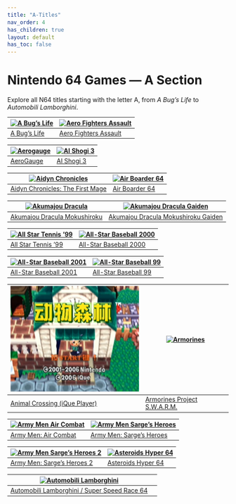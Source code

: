 ```yaml
---
title: "A-Titles"
nav_order: 4
has_children: true
layout: default
has_toc: false
---
```


# Nintendo 64 Games — A Section

Explore all N64 titles starting with the letter A, from *A Bug’s Life* to *Automobili Lamborghini*.

| <a href="a/a-bugs-life"><img src="https://raw.githubusercontent.com/TheGent/n64gamespedia/main/media/usa/Bug's-Life,-A-(USA).png" width="320" height="240" alt="A Bug’s Life"/></a> | <a href="a/aero-fighters-assault"><img src="https://raw.githubusercontent.com/TheGent/n64gamespedia/main/media/usa/AeroFighters-Assault-(USA).png" width="320" height="240" alt="Aero Fighters Assault"/></a> |
|---|---|
| [A Bug’s Life](a/a-bugs-life) | [Aero Fighters Assault](a/aero-fighters-assault) |

| <a href="a/aerogauge"><img src="https://raw.githubusercontent.com/TheGent/n64gamespedia/main/media/usa/AeroGauge-(USA).png" width="320" height="240" alt="Aerogauge"/></a> | <a href="a/ai-shogi-3"><img src="https://images.launchbox-app.com/a9743204-e4b1-4c39-8a2b-24ae367c9a32.png" width="320" height="240" alt="AI Shogi 3"/></a> |
|---|---|
| [AeroGauge](a/aerogauge) | [AI Shogi 3](a/ai-shogi-3) |

| <a href="a/aidyn-chronicles-the-first-mage"><img src="https://raw.githubusercontent.com/TheGent/n64gamespedia/main/media/usa/Aidyn-Chronicles--The-First-Mage-(USA).png" width="320" height="240" alt="Aidyn Chronicles"/></a> | <a href="a/air-boarder-64"><img src="https://raw.githubusercontent.com/TheGent/n64gamespedia/main/media/eur/Air-Boarder-64-(Europe).png" width="320" height="240" alt="Air Boarder 64"/></a> |
|---|---|
| [Aidyn Chronicles: The First Mage](a/aidyn-chronicles) | [Air Boarder 64](a/air-boarder-64) |

| <a href="a/akumajou-dracula-mokushiroku"><img src="https://images.launchbox-app.com/aa7a3f27-700d-412a-8db2-2f755cb91ef5.png" width="320" height="240" alt="Akumajou Dracula"/></a> | <a href="a/akumajou-dracula-gaiden"><img src="https://images.launchbox-app.com/53783cb5-b5a8-4a98-b79f-1e3c8b184da4.png" width="320" height="240" alt="Akumajou Dracula Gaiden"/></a> |
|---|---|
| [Akumajou Dracula Mokushiroku](a/akumajou-dracula) | [Akumajou Dracula Mokushiroku Gaiden](a/akumajou-dracula-gaiden) |

| <a href="a/all-star-tennis-99"><img src="https://raw.githubusercontent.com/TheGent/n64gamespedia/main/media/usa/All-Star-Tennis-'99-(USA).png" width="320" height="240" alt="All Star Tennis ’99"/></a> | <a href="a/all-star-baseball-2000"><img src="https://raw.githubusercontent.com/TheGent/n64gamespedia/main/media/usa/All-Star-Baseball-2000-(USA).png" width="320" height="240" alt="All-Star Baseball 2000"/></a> |
|---|---|
| [All Star Tennis ’99](a/all-star-tennis-99) | [All-Star Baseball 2000](a/all-star-baseball-2000) |

| <a href="a/all-star-baseball-2001"><img src="https://raw.githubusercontent.com/TheGent/n64gamespedia/main/media/usa/All-Star-Baseball-2001-(USA).png" width="320" height="240" alt="All-Star Baseball 2001"/></a> | <a href="a/all-star-baseball-99"><img src="https://raw.githubusercontent.com/TheGent/n64gamespedia/main/media/usa/All-Star-Baseball-'99-(USA).png" width="320" height="240" alt="All-Star Baseball 99"/></a> |
|---|---|
| [All-Star Baseball 2001](a/all-star-baseball-2001) | [All-Star Baseball 99](a/all-star-baseball-99) |

| <a href="a/animal-crossing"><img src="media/chn/animal-crossing.png" width="320" height="240" alt="Animal Crossing"/></a> | <a href="a/armorines"><img src="https://raw.githubusercontent.com/TheGent/n64gamespedia/main/media/usa/Armorines--Project-S.W.A.R.M.-(USA).png" width="320" height="240" alt="Armorines"/></a> |
|---|---|
| [Animal Crossing (iQue Player)](a/animal-crossing) | [Armorines Project S.W.A.R.M.](a/armorines) |

| <a href="a/army-men-air-combat"><img src="https://raw.githubusercontent.com/TheGent/n64gamespedia/main/media/usa/Army-Men--Air-Combat-(USA).png" width="320" height="240" alt="Army Men Air Combat"/></a> | <a href="a/army-men-sarges-heroes"><img src="https://raw.githubusercontent.com/TheGent/n64gamespedia/main/media/usa/Army-Men--Sarge's-Heroes-(USA).png" width="320" height="240" alt="Army Men Sarge’s Heroes"/></a> |
|---|---|
| [Army Men: Air Combat](a/army-men-air-combat) | [Army Men: Sarge’s Heroes](a/army-men-sarges-heroes) |

| <a href="a/army-men-sarges-heroes-2"><img src="https://raw.githubusercontent.com/TheGent/n64gamespedia/main/media/usa/Army-Men--Sarge's-Heroes-2-(USA).png" width="320" height="240" alt="Army Men Sarge’s Heroes 2"/></a> | <a href="a/asteroids-hyper-64"><img src="https://raw.githubusercontent.com/TheGent/n64gamespedia/main/media/usa/Asteroids-Hyper-64-(USA).png" width="320" height="240" alt="Asteroids Hyper 64"/></a> |
|---|---|
| [Army Men: Sarge’s Heroes 2](a/army-men-sarges-heroes-2) | [Asteroids Hyper 64](a/asteroids-hyper-64) |

| <a href="a/automobili-lamborghini"><img src="https://raw.githubusercontent.com/TheGent/n64gamespedia/main/media/usa/Automobili-Lamborghini-(USA).png" width="320" height="240" alt="Automobili Lamborghini"/></a> |  |
|---|---|
| [Automobili Lamborghini / Super Speed Race 64](a/automobili-lamborghini) |  |
